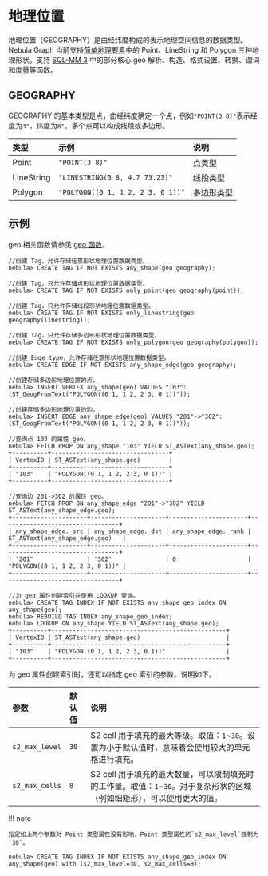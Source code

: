 # 地理位置

地理位置（GEOGRAPHY）是由经纬度构成的表示地理空间信息的数据类型。Nebula Graph 当前支持[简单地理要素](https://en.wikipedia.org/wiki/Simple_Features)中的 Point、LineString 和 Polygon 三种地理形状。支持 [SQL-MM 3](https://www.techrepublic.com/index.php/resource-library/whitepapers/sql-mm-spatial-the-standard-to-manage-spatial-data-in-relational-database-systems/) 中的部分核心 geo 解析、构造、格式设置、转换、谓词和度量等函数。

## GEOGRAPHY

GEOGRAPHY 的基本类型是点，由经纬度确定一个点，例如`"POINT(3 8)"`表示经度为`3°`，纬度为`8°`。多个点可以构成线段或多边形。

|类型|示例|说明|
|:--|:--|:--|
|Point|`"POINT(3 8)"`|点类型|
|LineString|`"LINESTRING(3 8, 4.7 73.23)"`|线段类型|
|Polygon|`"POLYGON((0 1, 1 2, 2 3, 0 1))"`|多边形类型|

<!--
## 索引

为 GEOGRAPHY 类型数据创建索引时，支持指定 [S2 单元](https://s2geometry.io/devguide/s2cell_hierarchy) 覆盖选项。

```ngql
CREATE TAG INDEX <index_name> ON <tag_name>(<geo_prop_name>) s2_min_level = <int>, s2_max_level = <int>, s2_max_cells = <int>;
```
-->

## 示例

geo 相关函数请参见 [geo 函数](../6.functions-and-expressions/14.geo.md)。

```ngql
//创建 Tag，允许存储任意形状地理位置数据类型。
nebula> CREATE TAG IF NOT EXISTS any_shape(geo geography);

//创建 Tag，只允许存储点形状地理位置数据类型。
nebula> CREATE TAG IF NOT EXISTS only_point(geo geography(point));

//创建 Tag，只允许存储线段形状地理位置数据类型。
nebula> CREATE TAG IF NOT EXISTS only_linestring(geo geography(linestring));

//创建 Tag，只允许存储多边形形状地理位置数据类型。
nebula> CREATE TAG IF NOT EXISTS only_polygon(geo geography(polygon));

//创建 Edge type，允许存储任意形状地理位置数据类型。
nebula> CREATE EDGE IF NOT EXISTS any_shape_edge(geo geography);

//创建存储多边形地理位置的点。
nebula> INSERT VERTEX any_shape(geo) VALUES "103":(ST_GeogFromText("POLYGON((0 1, 1 2, 2 3, 0 1))"));

//创建存储多边形地理位置的边。
nebula> INSERT EDGE any_shape_edge(geo) VALUES "201"->"302":(ST_GeogFromText("POLYGON((0 1, 1 2, 2 3, 0 1))"));

//查询点 103 的属性 geo。
nebula> FETCH PROP ON any_shape "103" YIELD ST_ASText(any_shape.geo);
+----------+---------------------------------+
| VertexID | ST_ASText(any_shape.geo)        |
+----------+---------------------------------+
| "103"    | "POLYGON((0 1, 1 2, 2 3, 0 1))" |
+----------+---------------------------------+

//查询边 201->302 的属性 geo。
nebula> FETCH PROP ON any_shape_edge "201"->"302" YIELD ST_ASText(any_shape_edge.geo);
+---------------------+---------------------+----------------------+---------------------------------+
| any_shape_edge._src | any_shape_edge._dst | any_shape_edge._rank | ST_ASText(any_shape_edge.geo)   |
+---------------------+---------------------+----------------------+---------------------------------+
| "201"               | "302"               | 0                    | "POLYGON((0 1, 1 2, 2 3, 0 1))" |
+---------------------+---------------------+----------------------+---------------------------------+

//为 geo 属性创建索引并使用 LOOKUP 查询。
nebula> CREATE TAG INDEX IF NOT EXISTS any_shape_geo_index ON any_shape(geo);
nebula> REBUILD TAG INDEX any_shape_geo_index;
nebula> LOOKUP ON any_shape YIELD ST_ASText(any_shape.geo);
+----------+-------------------------------------------------+
| VertexID | ST_ASText(any_shape.geo)                        |
+----------+-------------------------------------------------+
| "103"    | "POLYGON((0 1, 1 2, 2 3, 0 1))"                 |
+----------+-------------------------------------------------+
```

为 geo 属性创建索引时，还可以指定 geo 索引的参数。说明如下。

<!--https://www.cockroachlabs.com/docs/stable/spatial-indexes.html-->

|参数|默认值|说明|
|:---|:--|:---|
|`s2_max_level` |`30`| S2 cell 用于填充的最大等级。取值：`1`~`30`。设置为小于默认值时，意味着会使用较大的单元格进行填充。 |
|`s2_max_cells` |`8`|S2 cell 用于填充的最大数量，可以限制填充时的工作量。取值：`1`~`30`。对于复杂形状的区域（例如细矩形），可以使用更大的值。 |

!!! note

    指定如上两个参数对 Point 类型属性没有影响，Point 类型属性的`s2_max_level`强制为`30`。

```ngql
nebula> CREATE TAG INDEX IF NOT EXISTS any_shape_geo_index ON any_shape(geo) with (s2_max_level=30, s2_max_cells=8);
```